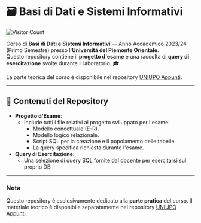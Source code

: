 # 🗃️ **Basi di Dati e Sistemi Informativi**  

![Visitor Count](https://hits.seeyoufarm.com/api/count/incr/badge.svg?url=https://github.com/AlessandroZappatore/UNIUPO_BASI_DI_DATI&count_bg=%2379C83D&title_bg=%23555555&icon=github.svg&icon_color=%23E7E7E7&title=visitors&edge_flat=false)

Corso di **Basi di Dati e Sistemi Informativi** — Anno Accademico 2023/24 (Primo Semestre) presso l'**Università del Piemonte Orientale**.  
Questo repository contiene il **progetto d'esame** e una raccolta di **query di esercitazione** svolte durante il laboratorio. 🎓

La parte teorica del corso è disponibile nel repository [UNIUPO Appunti](https://github.com/AlessandroZappatore/UNIUPO_APPUNTI/tree/0aa64fff66bb10768d1e4fb72abba83051e06883/SECONDO%20ANNO/Basi_di_dati).

---

## 📘 **Contenuti del Repository**  
- **Progetto d'Esame**:  
  - Include tutti i file relativi al progetto sviluppato per l'esame:  
    - Modello concettuale (E-R).  
    - Modello logico relazionale.  
    - Script SQL per la creazione e il popolamento delle tabelle.  
    - La query specifica richiesta durante l'esame.  
- **Query di Esercitazione**:  
  - Una selezione di query SQL fornite dal docente per esercitarsi sul proprio DB
---

### Nota  
Questo repository è esclusivamente dedicato alla **parte pratica** del corso. Il materiale teorico è disponibile separatamente nel repository [UNIUPO Appunti](https://github.com/AlessandroZappatore/UNIUPO_APPUNTI/tree/0aa64fff66bb10768d1e4fb72abba83051e06883/SECONDO%20ANNO/Basi_di_dati).  
